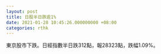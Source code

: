 ```yaml
---
layout: post
title: 日股半日跌逾1%
date: 2021-01-28 10:45:26.000000000 +08:00
categories: rthk
---
```


東京股市下跌。日經指數半日跌312點，報28323點，跌幅1.09%。

